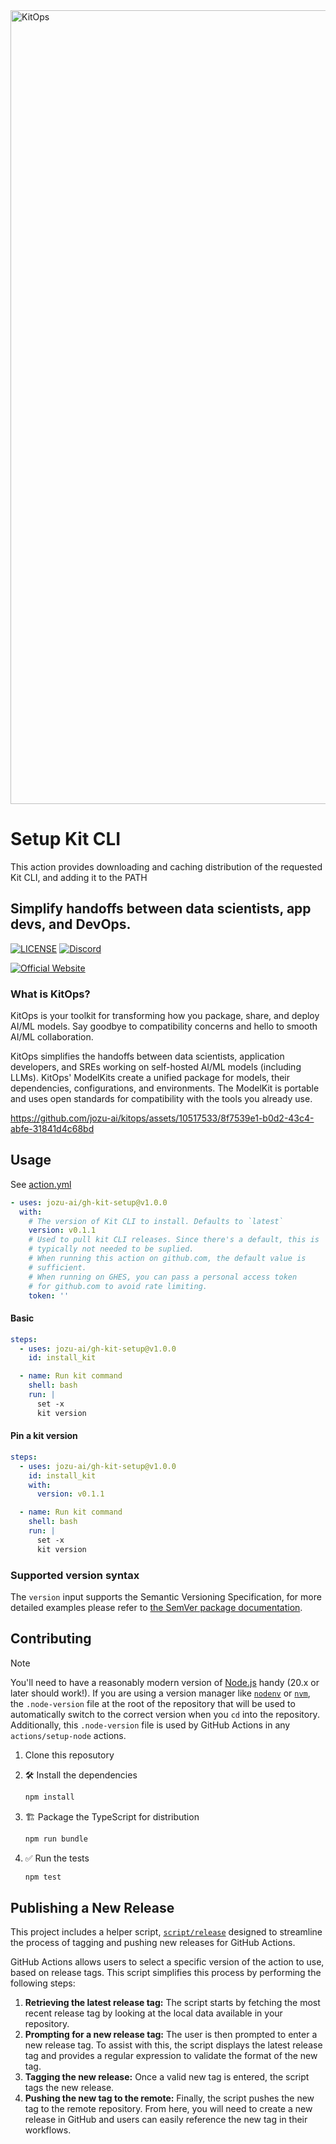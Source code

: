 <img width="1270" alt="KitOps" src="https://github.com/jozu-ai/kitops/assets/10517533/41295471-fe49-4011-adf6-a215f29890c2">

# Setup Kit CLI

This action provides downloading and caching distribution of the requested Kit
CLI, and adding it to the PATH

## Simplify handoffs between data scientists, app devs, and DevOps.

[![LICENSE](https://img.shields.io/badge/License-Apache%202.0-yellow.svg)](https://github.com/myscale/myscaledb/blob/main/LICENSE)
[![Discord](https://img.shields.io/discord/1098133460310294528?logo=Discord)](https://discord.gg/Tapeh8agYy)

[![Official Website](<https://img.shields.io/badge/-Visit%20the%20Official%20Website%20%E2%86%92-rgb(255,175,82)?style=for-the-badge>)](https://kitops.ml/?utm_source=github&utm_medium=kitops-readme)

### What is KitOps?

KitOps is your toolkit for transforming how you package, share, and deploy AI/ML
models. Say goodbye to compatibility concerns and hello to smooth AI/ML
collaboration.

KitOps simplifies the handoffs between data scientists, application developers,
and SREs working on self-hosted AI/ML models (including LLMs). KitOps' ModelKits
create a unified package for models, their dependencies, configurations, and
environments. The ModelKit is portable and uses open standards for compatibility
with the tools you already use.

https://github.com/jozu-ai/kitops/assets/10517533/8f7539e1-b0d2-43c4-abfe-31841d4c68bd

## Usage

See [action.yml](action.yml)

```YAML
- uses: jozu-ai/gh-kit-setup@v1.0.0
  with:
    # The version of Kit CLI to install. Defaults to `latest`
    version: v0.1.1
    # Used to pull kit CLI releases. Since there's a default, this is
    # typically not needed to be suplied.
    # When running this action on github.com, the default value is
    # sufficient.
    # When running on GHES, you can pass a personal access token
    # for github.com to avoid rate limiting.
    token: ''
```

#### Basic

```YAML
steps:
  - uses: jozu-ai/gh-kit-setup@v1.0.0
    id: install_kit

  - name: Run kit command
    shell: bash
    run: |
      set -x
      kit version
```

#### Pin a kit version

```YAML
steps:
  - uses: jozu-ai/gh-kit-setup@v1.0.0
    id: install_kit
    with:
      version: v0.1.1

  - name: Run kit command
    shell: bash
    run: |
      set -x
      kit version
```

### Supported version syntax

The `version` input supports the Semantic Versioning Specification, for more
detailed examples please refer to
[the SemVer package documentation](https://github.com/npm/node-semver).

## Contributing

> [!NOTE]
>
> You'll need to have a reasonably modern version of
> [Node.js](https://nodejs.org) handy (20.x or later should work!). If you are
> using a version manager like [`nodenv`](https://github.com/nodenv/nodenv) or
> [`nvm`](https://github.com/nvm-sh/nvm), the `.node-version` file at the root
> of the repository that will be used to automatically switch to the correct
> version when you `cd` into the repository. Additionally, this `.node-version`
> file is used by GitHub Actions in any `actions/setup-node` actions.

1. Clone this reposutory

1. :hammer_and_wrench: Install the dependencies

   ```bash
   npm install
   ```

1. :building_construction: Package the TypeScript for distribution

   ```bash
   npm run bundle
   ```

1. :white_check_mark: Run the tests

   ```bash
   npm test
   ```

## Publishing a New Release

This project includes a helper script, [`script/release`](./script/release)
designed to streamline the process of tagging and pushing new releases for
GitHub Actions.

GitHub Actions allows users to select a specific version of the action to use,
based on release tags. This script simplifies this process by performing the
following steps:

1. **Retrieving the latest release tag:** The script starts by fetching the most
   recent release tag by looking at the local data available in your repository.
1. **Prompting for a new release tag:** The user is then prompted to enter a new
   release tag. To assist with this, the script displays the latest release tag
   and provides a regular expression to validate the format of the new tag.
1. **Tagging the new release:** Once a valid new tag is entered, the script tags
   the new release.
1. **Pushing the new tag to the remote:** Finally, the script pushes the new tag
   to the remote repository. From here, you will need to create a new release in
   GitHub and users can easily reference the new tag in their workflows.
